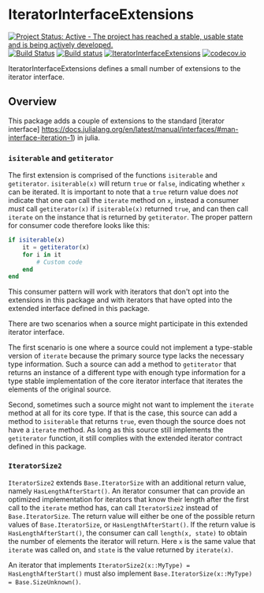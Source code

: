 # IteratorInterfaceExtensions

[![Project Status: Active - The project has reached a stable, usable state and is being actively developed.](http://www.repostatus.org/badges/latest/active.svg)](http://www.repostatus.org/#active)
[![Build Status](https://travis-ci.org/queryverse/IteratorInterfaceExtensions.jl.svg?branch=master)](https://travis-ci.org/queryverse/IteratorInterfaceExtensions.jl)
[![Build status](https://ci.appveyor.com/api/projects/status/4rq8seb3j1wd7wpp/branch/master?svg=true)](https://ci.appveyor.com/project/queryverse/iteratorinterfaceextensions-jl/branch/master)
[![IteratorInterfaceExtensions](http://pkg.julialang.org/badges/IteratorInterfaceExtensions_0.6.svg)](http://pkg.julialang.org/?pkg=IteratorInterfaceExtensions)
[![codecov.io](http://codecov.io/github/queryverse/IteratorInterfaceExtensions.jl/coverage.svg?branch=master)](http://codecov.io/github/queryverse/IteratorInterfaceExtensions.jl?branch=master)

IteratorInterfaceExtensions defines a small number of extensions to the iterator interface.

## Overview

This package adds a couple of extensions to the standard [iterator interface] https://docs.julialang.org/en/latest/manual/interfaces/#man-interface-iteration-1) in julia.

### ``isiterable`` and ``getiterator``

The first extension is comprised of the functions ``isiterable`` and ``getiterator``. ``isiterable(x)`` will return ``true`` or ``false``, indicating whether ``x`` can be iterated. It is important to note that a ``true`` return value does *not* indicate that one can call the ``iterate`` method on ``x``, instead a consumer *must* call ``getiterator(x)`` if ``isiterable(x)`` returned ``true``, and can then call ``iterate`` on the instance that is returned by ``getiterator``. The proper pattern for consumer code therefore looks like this:

````julia
if isiterable(x)
    it = getiterator(x)
    for i in it
        # Custom code
    end
end
````
This consumer pattern will work with iterators that don't opt into the extensions in this package and with iterators that have opted into the extended interface defined in this package.

There are two scenarios when a source might participate in this extended iterator interface.

The first scenario is one where a source could not implement a type-stable version of ``iterate`` because the primary source type lacks the necessary type information. Such a source can add a method to ``getiterator`` that returns an instance of a different type with enough type information for a type stable implementation of the core iterator interface that iterates the elements of the original source.

Second, sometimes such a source might not want to implement the ``iterate`` method at all for its core type. If that is the case, this source can add a method to ``isiterable`` that returns ``true``, even though the source does not have a ``iterate`` method. As long as this source still implements the ``getiterator`` function, it still complies with the extended iterator contract defined in this package.

### ``IteratorSize2``

``IteratorSize2`` extends ``Base.IteratorSize`` with an additional return value, namely ``HasLengthAfterStart()``. An iterator consumer that can provide an optimized implementation for iterators that know their length after the first call to the ``iterate`` method has, can call ``IteratorSize2`` instead of ``Base.IteratorSize``. The return value will either be one of the possible return values of ``Base.IteratorSize``, or ``HasLengthAfterStart()``. If the return value is ``HasLengthAfterStart()``, the consumer can call ``length(x, state)`` to obtain the number of elements the iterator will return. Here ``x`` is the same value that ``iterate`` was called on, and ``state`` is the value returned by
``iterate(x)``.

An iterator that implements ``IteratorSize2(x::MyType) = HasLengthAfterStart()`` must also implement ``Base.IteratorSize(x::MyType) = Base.SizeUnknown()``.
